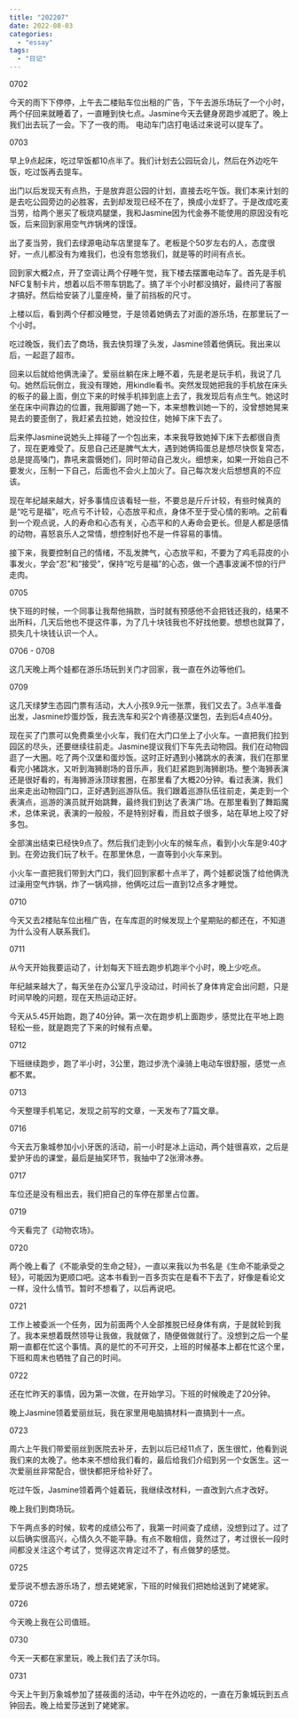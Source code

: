 ```yaml
---
title: "202207"
date: 2022-08-03
categories: 
  - "essay"
tags: 
  - "日记"
---
```


0702

今天的雨下下停停，上午去二楼贴车位出租的广告，下午去游乐场玩了一个小时，两个仔回来就睡着了，一直睡到快七点。Jasmine今天去健身房跑步减肥了。晚上我们出去玩了一会。下了一夜的雨。 电动车门店打电话过来说可以提车了。

0703

早上9点起床，吃过早饭都10点半了。我们计划去公园玩会儿，然后在外边吃午饭，吃过饭再去提车。

出门以后发现天有点热，于是放弃逛公园的计划，直接去吃午饭。我们本来计划的是去吃公园旁边的必胜客，去到却发现已经不在了，换成小龙虾了。于是改成吃麦当劳，给两个崽买了板烧鸡腿堡，我和Jasmine因为代金券不能使用的原因没有吃饭，后来回到家用空气炸锅烤的馍馍。

出了麦当劳，我们去绿源电动车店里提车了。老板是个50岁左右的人，态度很好，一点儿都没有为难我们，也没有忽悠我们，就是等的时间有点长。

回到家大概2点，开了空调让两个仔睡午觉，我下楼去摆置电动车了。首先是手机NFC复制卡片，想着以后不带车钥匙了。搞了半个小时都没搞好，最终问了客服才搞好。然后给安装了儿童座椅，量了前挡板的尺寸。

上楼以后，看到两个仔都没睡觉，于是领着她俩去了对面的游乐场，在那里玩了一个小时。

吃过晚饭，我们去了商场，我去快剪理了头发，Jasmine领着他俩玩。我出来以后，一起逛了超市。

回来以后就给他俩洗澡了。爱丽丝躺在床上睡不着，先是老是玩手机，我说了几句。她然后玩倒立，我没有理她，用kindle看书。突然发现她把我的手机放在床头的板子的最上面，倒立下来的时候手机摔到底上去了，我发现后有点生气。她这时坐在床中间靠边的位置，我用脚踢了她一下，本来想教训她一下的，没曾想她晃来晃去的要歪倒了，我赶紧去拉她，她没拉住，她掉下床下去了。

后来停Jasmine说她头上摔碰了一个包出来，本来我导致她掉下床下去都很自责了，现在更难受了。反思自己还是脾气太大，遇到她俩捣蛋总是想尽快恢复常态，总是提高嗓门，靠吼来震慑她们，同时带动自己发火。细想来，如果一开始自己不要发火，压制一下自己，后面也不会火上加火了。自己每次发火后想想真的不应该。

现在年纪越来越大，好多事情应该看轻一些，不要总是斤斤计较，有些时候真的是“吃亏是福”，吃点亏不计较，心态放平和点，身体不至于受心情的影响。之前看到一个观点说，人的寿命和心态有关，心态平和的人寿命会更长。但是人都是感情的动物，喜怒哀乐人之常情，想控制好也不是一件容易的事情。

接下来，我要控制自己的情绪，不乱发脾气，心态放平和，不要为了鸡毛蒜皮的小事发火，学会“忍”和“接受”，保持“吃亏是福”的心态，做一个遇事波澜不惊的行尸走肉。

0705

快下班的时候，一个同事让我帮他捐款，当时就有预感他不会把钱还我的，结果不出所料，几天后他也不提这件事，为了几十块钱我也不好找他要。想想也就算了，损失几十块钱认识一个人。

0706 - 0708

这几天晚上两个娃都在游乐场玩到关门才回家，我一直在外边等他们。

0709

这几天绿梦生态园门票有活动，大人小孩9.9元一张票，我们又去了。3点半准备出发，Jasmine炒蛋炒饭，我去洗车和买2个肯德基汉堡包，去到后4点40分。

现在买了门票可以免费乘坐小火车，我们在大门口坐上了小火车。一直把我们拉到园区的尽头，还要继续往前走。Jasmine提议我们下车先去动物园。我们在动物园逛了一大圈。吃了两个汉堡和蛋炒饭。这时正好遇到小猪跳水的表演，我们在那里看完小猪跳水，又听到海狮剧场的音乐声，我们赶紧跑到海狮剧场。整个海狮表演还是很好看的，有海狮游泳顶球套圈，在那里看了大概20分钟。看过表演，我们出来走出动物园门口，正好遇到巡游队伍。我们跟着巡游队伍往前走，美走到一个表演点，巡游的演员就开始跳舞，最终我们到达了表演广场。在那里看到了舞蹈魔术，总体来说，表演的一般般，不是特别好看，而且蚊子很多，站在草地上咬了好多包。

全部演出结束已经快9点了。然后我们走到小火车的候车点，看到小火车是9:40才到。在旁边我们玩了秋千。在那里休息，一直等到小火车来到。

小火车一直把我们带到大门口，我们回到家都十点半了，两个娃都说饿了给他俩洗过澡用空气炸锅，炸了一锅鸡排，他俩吃过后一直到12点多才睡觉。

0710

今天又去2楼贴车位出租广告，在车库逛的时候发现上个星期贴的都还在，不知道为什么没有人联系我们。

0711

从今天开始我要运动了，计划每天下班去跑步机跑半个小时，晚上少吃点。

年纪越来越大了，每天坐在办公室几乎没动过，时间长了身体肯定会出问题，只是时间早晚的问题，现在天热运动正好。

今天从5.45开始跑，跑了40分钟。第一次在跑步机上面跑步，感觉比在平地上跑轻松一些，就是跑完了下来的时候有点晕。

0712

下班继续跑步，跑了半小时，3公里，跑过步洗个澡骑上电动车很舒服，感觉一点都不累。

0713

今天整理手机笔记，发现之前写的文章，一天发布了7篇文章。

0716

今天去万象城参加小小牙医的活动，前一小时是冰上运动，两个娃很喜欢，之后是爱护牙齿的课堂，最后是抽奖环节，我抽中了2张滑冰券。

0717

车位还是没有租出去，我们把自己的车停在那里占位置。

0719

今天看完了《动物农场》。

0720

两个晚上看了《不能承受的生命之轻》，一直以来我以为书名是《生命不能承受之轻》，可能因为更顺口吧。这本书看到一百多页实在是看不下去了，好像是看论文一样，没什么情节。暂时不想看了，以后再说吧。

0721

工作上被委派一个任务，因为前面两个人全部推脱已经身体有病，于是就轮到我了。我本来想着既然领导让我做，我就做了，随便做做就行了。没想到之后一个星期一直都在忙这个事情。真的是忙的不可开交，上班的时候基本上都在忙这个里，下班和周末也牺牲了自己的时间。

0722

还在忙昨天的事情，因为第一次做，在开始学习。下班的时候晚走了20分钟。

晚上Jasmine领着爱丽丝玩，我在家里用电脑搞材料一直搞到十一点。

0723

周六上午我们带爱丽丝到医院去补牙，去到以后已经11点了，医生很忙，他看到说我们来的太晚了。他本来不想给我们看的，最后给我们介绍到另一个女医生。这一次爱丽丝非常配合，很快都把牙给补好了。

吃过午饭，Jasmine领着两个娃着玩，我继续改材料，一直改到六点才改好。

晚上我们到商场玩。

下午两点多的时候，软考的成绩公布了，我第一时间查了成绩，没想到过了。过了以后确实很高兴，心情久久不能平静。有点不敢相信，竟然过了，考过很长一段时间都没关注这个考试了，觉得这次肯定过不了，有点做梦的感觉。

0725

爱莎说不想去游乐场了，想去姥姥家，下班的时候我们把她给送到了姥姥家。

0726

今天晚上我在公司值班。

0730

今天一天都在家里玩，晚上我们去了沃尔玛。

0731

今天上午到万象城参加了搓莜面的活动，中午在外边吃的，一直在万象城玩到五点钟回去。晚上给爱莎送到了姥姥家。
